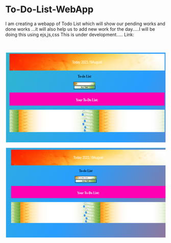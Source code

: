 # To-Do-List-WebApp
I am creating a webapp of Todo List which will show our pending works and done works ...it will also help us to add new work for the day.....I will be doing this using ejs,js,css
This is under development..... 
Link:<a href="https://todolist-rudrasankha.onrender.com/
    " target="_blank"> <br>
 <br><a href="https://todolist-rudrasankha.onrender.com/
    " target="_blank"> <br>
    <div align="center">
<img src="/images/Readme img1.png" alt="Readme img1" height="280px" width="500px"> <br>
</div>
<div align="center">
<img src="/images/Readme img2.png" alt="Readme img2" height="280px" width="500px"><br></a>
</div>